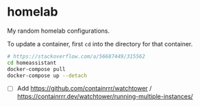 # homelab

My random homelab configurations.

To update a container, first `cd` into the directory for that container.
```bash
# https://stackoverflow.com/a/56687449/315562
cd homeassistant
docker-compose pull
docker-compose up --detach
```



- [ ] Add https://github.com/containrrr/watchtower / https://containrrr.dev/watchtower/running-multiple-instances/
